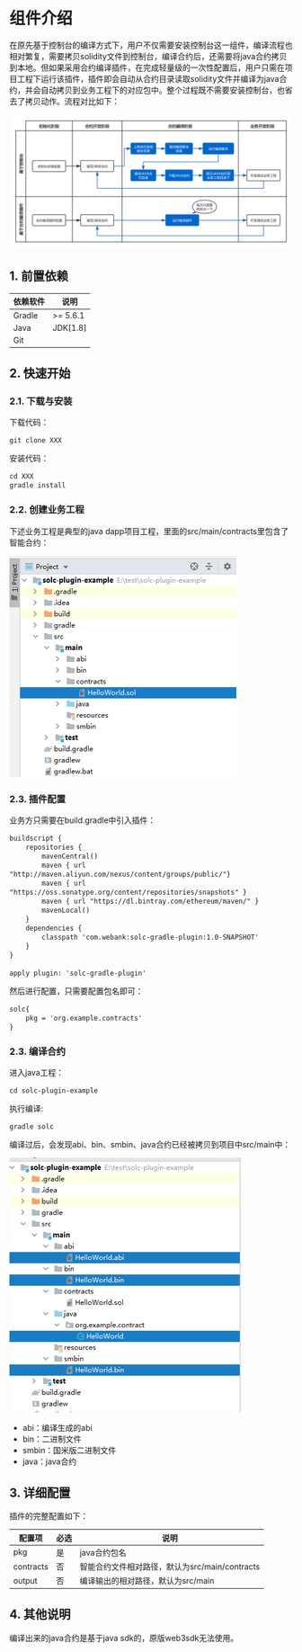 # 组件介绍

在原先基于控制台的编译方式下，用户不仅需要安装控制台这一组件，编译流程也相对繁复，需要拷贝solidity文件到控制台，编译合约后，还需要将java合约拷贝到本地。但如果采用合约编译插件，在完成轻量级的一次性配置后，用户只需在项目工程下运行该插件，插件即会自动从合约目录读取solidity文件并编译为java合约，并会自动拷贝到业务工程下的对应包中。整个过程既不需要安装控制台，也省去了拷贝动作。流程对比如下：

![](picture/cplugin.png)

## 1. 前置依赖
| 依赖软件 | 说明  |
| --- | --- |
| Gradle | >= 5.6.1|
| Java | JDK[1.8] |
| Git |  |
## 2. 快速开始

### 2.1. 下载与安装

下载代码：

```
git clone XXX
```

安装代码：

```
cd XXX
gradle install
```


### 2.2. 创建业务工程

下述业务工程是典型的java dapp项目工程，里面的src/main/contracts里包含了智能合约：

![](picture/demo.png)

### 2.3. 插件配置

业务方只需要在build.gradle中引入插件：

```
buildscript {
    repositories {
        mavenCentral()
        maven { url "http://maven.aliyun.com/nexus/content/groups/public/"}
        maven { url "https://oss.sonatype.org/content/repositories/snapshots" }
        maven { url "https://dl.bintray.com/ethereum/maven/" }
        mavenLocal()
    }
    dependencies {
        classpath 'com.webank:solc-gradle-plugin:1.0-SNAPSHOT'
    }
}

apply plugin: 'solc-gradle-plugin'

```

然后进行配置，只需要配置包名即可：

```
solc{
    pkg = 'org.example.contracts'
}

```

### 2.3. 编译合约

进入java工程：
```
cd solc-plugin-example
```
执行编译:

```
gradle solc
```

编译过后，会发现abi、bin、smbin、java合约已经被拷贝到项目中src/main中：

![](picture/result.png)

- abi：编译生成的abi
- bin：二进制文件
- smbin：国米版二进制文件
- java：java合约

## 3. 详细配置

插件的完整配置如下：

| 配置项 | 必选 | 说明 |
| --- | --- | --- |
| pkg | 是 | java合约包名 |
| contracts | 否 | 智能合约文件相对路径，默认为src/main/contracts |
| output | 否 | 编译输出的相对路径，默认为src/main |

## 4. 其他说明

编译出来的java合约是基于java sdk的，原版web3sdk无法使用。